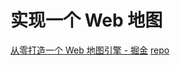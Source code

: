 # 实现一个 Web 地图

[从零打造一个 Web 地图引擎 - 掘金](https://juejin.cn/post/7054729902871805966)
[repo](https://github.com/qianphong/web-map-vue3)
